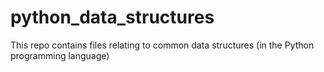# python_data_structures

This repo contains files relating to common data structures (in the Python programming language)


